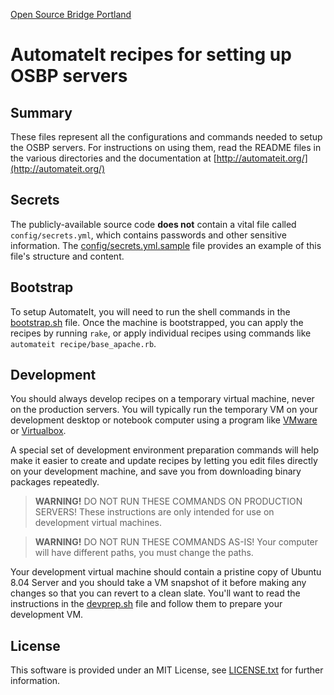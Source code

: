 [Open Source Bridge Portland](http://bridgepdx.org/)

AutomateIt recipes for setting up OSBP servers
==============================================

Summary
-------

These files represent all the configurations and commands needed to setup the OSBP servers. For instructions on using them, read the README files in the various directories and the documentation at [http://automateit.org/](http://automateit.org/)


Secrets
-------

The publicly-available source code **does not** contain a vital file called `config/secrets.yml`, which contains passwords and other sensitive information. The [config/secrets.yml.sample](config/secrets.yml.sample) file provides an example of this file's structure and content.


Bootstrap
---------

To setup AutomateIt, you will need to run the shell commands in the [bootstrap.sh](bootstrap.sh) file. Once the machine is bootstrapped, you can apply the recipes by running `rake`, or apply individual recipes using commands like `automateit recipe/base_apache.rb`.


Development
-----------

You should always develop recipes on a temporary virtual machine, never on the production servers. You will typically run the temporary VM on your development desktop or notebook computer using a program like [VMware](http://vmware.com/) or [Virtualbox](http://virtualbox.org/).

A special set of development environment preparation commands will help make it easier to create and update recipes by letting you edit files directly on your development machine, and save you from downloading binary packages repeatedly.

> **WARNING!** DO NOT RUN THESE COMMANDS ON PRODUCTION SERVERS! These instructions are only intended for use on development virtual machines.

> **WARNING!** DO NOT RUN THESE COMMANDS AS-IS! Your computer will have different paths, you must change the paths.

Your development virtual machine should contain a pristine copy of Ubuntu 8.04 Server and you should take a VM snapshot of it before making any changes so that you can revert to a clean slate. You'll want to read the instructions in the [devprep.sh](devprep.sh) file and follow them to prepare your development VM.


License
-------

This software is provided under an MIT License, see [LICENSE.txt](LICENSE.txt) for further
information.
